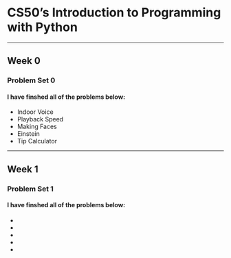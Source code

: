 # CS50’s Introduction to Programming with Python
_____________________________________________________________________________________________

## Week 0
### Problem Set 0
#### I have finshed all of the problems below:
- Indoor Voice
- Playback Speed
- Making Faces
- Einstein
- Tip Calculator
 _________________________________________________________________________________________
## Week 1
### Problem Set 1
#### I have finshed all of the problems below:
-    
-    
-    
-  
-    
